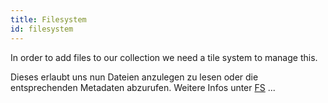 ```yaml
---
title: Filesystem
id: filesystem
---
```


In order to add files to our collection we need a tile system to manage this.

Dieses erlaubt uns nun Dateien anzulegen zu lesen oder die entsprechenden Metadaten abzurufen. Weitere Infos unter [FS](https://sonar-apidocs.dev.arso.xyz/fs.js.html)
...